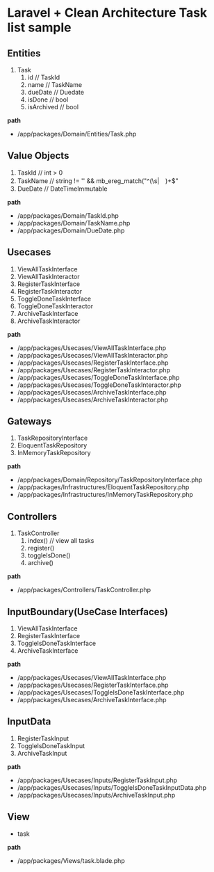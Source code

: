 # Laravel + Clean Architecture Task list sample

## Entities

1. Task
   1. id         // TaskId
   2. name       // TaskName
   3. dueDate    // Duedate
   4. isDone     // bool
   5. isArchived // bool

**path**

* /app/packages/Domain/Entities/Task.php

## Value Objects

1. TaskId   // int > 0
2. TaskName // string != '' && mb_ereg_match("^(\s|　)+$"
3. DueDate  // DateTimeImmutable

**path**

* /app/packages/Domain/TaskId.php
* /app/packages/Domain/TaskName.php
* /app/packages/Domain/DueDate.php

## Usecases

1. ViewAllTaskInterface
2. ViewAllTaskInteractor
3. RegisterTaskInterface
4. RegisterTaskInteractor
5. ToggleDoneTaskInterface
6. ToggleDoneTaskInteractor
7. ArchiveTaskInterface
8. ArchiveTaskInteractor


**path**

* /app/packages/Usecases/ViewAllTaskInterface.php
* /app/packages/Usecases/ViewAllTaskInteractor.php
* /app/packages/Usecases/RegisterTaskInterface.php
* /app/packages/Usecases/RegisterTaskInteractor.php
* /app/packages/Usecases/ToggleDoneTaskInterface.php
* /app/packages/Usecases/ToggleDoneTaskInteractor.php
* /app/packages/Usecases/ArchiveTaskInterface.php
* /app/packages/Usecases/ArchiveTaskInteractor.php

## Gateways

1. TaskRepositoryInterface
2. EloquentTaskRepository
3. InMemoryTaskRepository

**path**

* /app/packages/Domain/Repository/TaskRepositoryInterface.php
* /app/packages/Infrastructures/EloquentTaskRepository.php
* /app/packages/Infrastructures/InMemoryTaskRepository.php

## Controllers

1. TaskController
   1. index()      // view all tasks
   2. register()
   3. toggleIsDone()
   4. archive()

**path**

* /app/packages/Controllers/TaskController.php

## InputBoundary(UseCase Interfaces)

1. ViewAllTaskInterface
2. RegisterTaskInterface
3. ToggleIsDoneTaskInterface
4. ArchiveTaskInterface

**path**

* /app/packages/Usecases/ViewAllTaskInterface.php
* /app/packages/Usecases/RegisterTaskInterface.php
* /app/packages/Usecases/ToggleIsDoneTaskInterface.php
* /app/packages/Usecases/ArchiveTaskInterface.php

## InputData

1. RegisterTaskInput
2. ToggleIsDoneTaskInput
3. ArchiveTaskInput

**path**

* /app/packages/Usecases/Inputs/RegisterTaskInput.php
* /app/packages/Usecases/Inputs/ToggleIsDoneTaskInputData.php
* /app/packages/Usecases/Inputs/ArchiveTaskInput.php

## View

* task

**path**

* /app/packages/Views/task.blade.php
